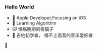 ### Hello World
-   Apple Developer,Focusing on iOS
- 🌱 Learning Algorithm
- 🐱 懒癌晚期的夜猫子
- 🎸 吉他初学者， 唱不上高音的音乐爱好者

💊

<!--
**evenlinyf/evenlinyf** is a ✨ _special_ ✨ repository because its `README.md` (this file) appears on your GitHub profile.

Here are some ideas to get you started:

- 🔭 I’m currently working on ...
- 🌱 I’m currently learning ...
- 👯 I’m looking to collaborate on ...
- 🤔 I’m looking for help with ...
- 💬 Ask me about ...
- 📫 How to reach me: ...
- 😄 Pronouns: ...
- ⚡ Fun fact: ...
-->
